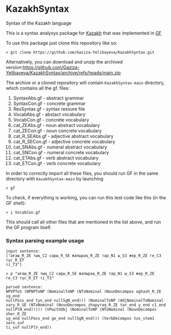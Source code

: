 # KazakhSyntax
Syntax of the Kazakh language

This is a syntax analysys package for [Kazakh](https://en.wikipedia.org/wiki/Kazakh_language) that was implemented in
[GF](https://www.grammaticalframework.org/)

To use this package just clone this repository like so:
```shell
> git clone https://github.com/Gaziza-Yelibayeva/KazakhSyntax.git
```
Alternatively, you can download and unzip the archived
version:https://github.com/Gaziza-Yelibayeva/KazakhSyntax/archive/refs/heads/main.zip

The archive or a cloned repository will contain `KazakhSyntax-main` directory,
which contains all the gf. files:
1) SyntaxAbs.gf - abstract grammar
2) SyntaxCon.gf - concrete grammar
3) ResSyntax.gf - syntax resoure file
4) VocabAbs.gf - abstact vocabulary
5) VocabCon.gf - concrete vocabulary
6) cat_ZEAbs.gf - noun abstract vocabulary
7) cat_ZECon.gf - noun concrete vocabulary
8) cat_R_SEAbs.gf - adjective abstract vocabulary
9) cat_R_SECon.gf - adjective concrete vocabulary
10) cat_SNAbs.gf - numeral abstract vocabulary
11) cat_SNCon.gf - numeral concrete vocabulary
12) cat_ETAbs.gf - verb abstract vocabulary
13) cat_ETCon.gf - verb concrete vocabulary

In order to correctly import all these files, you should run GF in the same
directory with `KazakhSyntax-main` by launching
```shell
> gf
```

To check, if everything is working, you can run this test code like this
(in the GF shell):
```shell
> i VocabCon.gf
```
This should call all other files that are mentioned in the list above, and run the
GF program itself.

### <a name="ch51"></a> Syntax parsing example usage

```shell
input sentence:
["ағаш_R_ZE тың_C2 сары_R_SE жапырақ_R_ZE тар_N1 ы_S3 жер_R_ZE ге_C3 түс_R_ET
ті_T3"]

> p "ағаш_R_ZE тың_C2 сары_R_SE жапырақ_R_ZE тар_N1 ы_S3 жер_R_ZE ге_C3 түс_R_ET ті_T3"

parsed sentence:
NPVPToS (NPNPToNP (NominalToNP (NToNominal (NounDecompos aghash_R_ZE sg_end
nullPoss_end tyn_end nullSgN_end))) (NominalToNP (AdjNominalToNominal
sary_R_SE (NToNominal (NounDecompos zhapyraq_R_ZE tar_end y_end c1_end
nullPlN_end))))) (VPwithObj (NominalToNP (NToNominal (NounDecompos zher_R_ZE
sg_end nullPoss_end ge_end nullSgN_end))) (VerbDecompos tus_stem1 zero_suf
ti_suf nullPlV_end))
```
